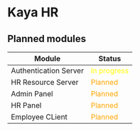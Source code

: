 # Kaya HR

## Planned modules

| Module | Status |
| --- | --- |
| Authentication Server | <font color="yellow">In progress</font> |
| HR Resource Server | <font color="orange">Planned</font>
| Admin Panel | <font color="orange">Planned</font>
| HR Panel | <font color="orange">Planned</font>
| Employee CLient | <font color="orange">Planned</font>